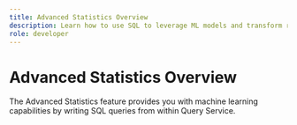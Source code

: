 ```yaml
---
title: Advanced Statistics Overview
description: Learn how to use SQL to leverage ML models and transform raw data into actionable insights with improved accuracy. Enjoy simplified and automated data preprocessing on large datasets in a timely, parallel, and scalable manner with Data Distiller Feature Engineering SQL extension functions.
role: developer
---
```

# Advanced Statistics Overview

The Advanced Statistics feature provides you with machine learning capabilities by writing SQL queries from within Query Service.
